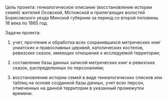 Цель проекта: генеалогическое описание (восстановление истории семей)
жителей Осовской, Мстижской и прилегающих волостей Борисовского уезда
Минской губернии за период со второй половины 18 века по 1865 год.

Задачи проекта:

1. учет, прочтение и обработка всех сохранившихся метрических книг
униатских и православных церквей, католических костелов, ревизских
сказок, имеющих отношение к исследуемой территории;

2. составление базы данных записей метрических книг и ревизских сказок,
распределенных по персоналиям;

3. восстановление истории семей в виде генеалогических списков или
таблиц на основе созданной базы данных, учет всех персон, отмеченных на
данной территории в указанный промежуток времени.
